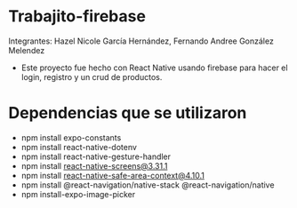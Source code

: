 ﻿# Trabajito-firebase
Integrantes: Hazel Nicole García Hernández, Fernando Andree González Melendez
- Este proyecto fue hecho con React Native usando firebase para hacer el login, registro y un crud de productos.
# Dependencias que se utilizaron
- npm install expo-constants
- npm install react-native-dotenv
- npm install react-native-gesture-handler
- npm install react-native-screens@3.31.1
- npm install react-native-safe-area-context@4.10.1
- npm install @react-navigation/native-stack @react-navigation/native
- npm install-expo-image-picker
  
